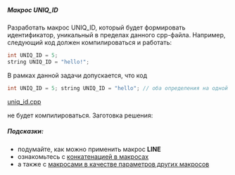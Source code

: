 ##### Макрос UNIQ_ID #####

Разработать макрос UNIQ_ID, который будет формировать идентификатор, уникальный в пределах данного cpp-файла. Например, следующий код должен компилироваться и работать:

```objectivec
int UNIQ_ID = 5;
string UNIQ_ID = "hello!";
```

В рамках данной задачи допускается, что код

```objectivec
int UNIQ_ID = 5; string UNIQ_ID = "hello"; // оба определения на одной строке
```

[uniq_id.cpp](Source/uniq_id.cpp)

не будет компилироваться. Заготовка решения:

##### Подсказки: #####

* подумайте, как можно применить макрос __LINE__
* ознакомьтесь с [конкатенацией в макросах](https://gcc.gnu.org/onlinedocs/cpp/Concatenation.html#Concatenation)
* а также с [макросами в качестве параметров других макросов](https://stackoverflow.com/questions/4364971/and-in-macros)
